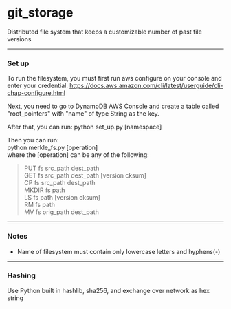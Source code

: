 # git_storage
Distributed file system that keeps a customizable number of past file versions

---
### Set up
To run the filesystem, you must first run aws configure on your console and
enter your credential. https://docs.aws.amazon.com/cli/latest/userguide/cli-chap-configure.html

Next, you need to go to DynamoDB AWS Console and create a table called "root_pointers"
with "name" of type String as the key.

After that, you can run:
python set_up.py [namespace]

Then you can run:  
python merkle_fs.py [operation]  
where the [operation] can be any of the following:  
> PUT 	    fs src_path dest_path  
> GET		fs src_path dest_path [version cksum]  
> CP		fs src_path dest_path  
> MKDIR	    fs path  
> LS		fs path [version cksum]  
> RM		fs path  
> MV		fs orig_path dest_path  
    
---
### Notes
- Name of filesystem must contain only lowercase letters and hyphens(-)
---
### Hashing
Use Python built in hashlib, sha256, and exchange over network as hex string
